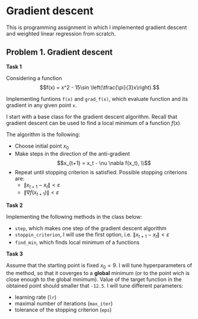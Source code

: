 # Gradient descent
This is programming assignment in which I implemented gradient descent and weighted linear regression from scratch.

## Problem 1. Gradient descent
**Task 1** 

Considering a function $$f(x) = x^2 - 15\sin \left(\tfrac{\pi}{3}x\right).$$ 

Implementing funtions `f(x)` and `grad_f(x)`, which evaluate function and its gradient in any given point `x`. 


I start with a base class for the gradient descent algorithm. Recall that gradient descent can be used to find a local minimum of a function $f(x)$

The algorithm is the following:

* Choose initial point $x_0$
* Make steps in the direction of the anti-gradient
$$x_{t+1} = x_t - \nu \nabla f(x_t), \\$$
* Repeat until stopping criterion is satisfied. Possible stopping criterions are:
    - $\|x_{t+1} - x_t\| < \varepsilon$
    - $\|\nabla f(x_{t+1})\| < \varepsilon$
    
**Task 2** 

Implementing the following methods in the class below:
* `step`, which makes one step of the gradient descent algorithm 
* `stoppin_criterion`, I will use the first option, i.e. $\|x_{t+1} - x_t\| < \varepsilon$
* `find_min`, which finds local minimum of a functions

**Task 3** 

Assume that the starting point is fixed $x_0 = 9$. I will tune hyperparameters of the method, so that it coverges to a **global** minimum (or to the point wich is close enough to the global minimum). Value of the target function in the obtained point should smaller that `-12.5`. I will tune different parameters:
- learning rate (`lr`)
- maximal number of iterations (`max_iter`)
- tolerance of the stopping criterion (`eps`)

